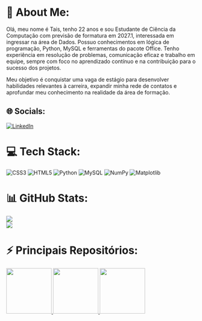 # 💫 About Me:
Olá, meu nome é Tais, tenho 22 anos e sou Estudante de Ciência da Computação com previsão de formatura em 2027.1, interessada em ingressar na área de Dados. Possuo conhecimentos em lógica de programação, Python, MySQL e ferramentas do pacote Office. Tenho experiência em resolução de problemas, comunicação eficaz e trabalho em equipe, sempre com foco no aprendizado contínuo e na contribuição para o sucesso dos projetos. 

Meu objetivo é conquistar uma vaga de estágio para desenvolver habilidades relevantes à carreira, expandir minha rede de contatos e aprofundar meu conhecimento na realidade da área de formação.


## 🌐 Socials:
[![LinkedIn](https://img.shields.io/badge/LinkedIn-%230077B5.svg?logo=linkedin&logoColor=white)](https://linkedin.com/in/moreira-tais) 

# 💻 Tech Stack:
![CSS3](https://img.shields.io/badge/css3-%231572B6.svg?style=for-the-badge&logo=css3&logoColor=white) ![HTML5](https://img.shields.io/badge/html5-%23E34F26.svg?style=for-the-badge&logo=html5&logoColor=white) ![Python](https://img.shields.io/badge/python-3670A0?style=for-the-badge&logo=python&logoColor=ffdd54) ![MySQL](https://img.shields.io/badge/mysql-4479A1.svg?style=for-the-badge&logo=mysql&logoColor=white) ![NumPy](https://img.shields.io/badge/numpy-%23013243.svg?style=for-the-badge&logo=numpy&logoColor=white) ![Matplotlib](https://img.shields.io/badge/Matplotlib-%23ffffff.svg?style=for-the-badge&logo=Matplotlib&logoColor=black)
# 📊 GitHub Stats:
![](https://github-readme-streak-stats.herokuapp.com/?user=taismoreira2023&theme=dark&hide_border=true)<br/>
![](https://github-readme-stats.vercel.app/api/top-langs/?username=taismoreira2023&theme=dark&hide_border=true&include_all_commits=true&count_private=false&layout=compact)

# ⚡ Principais Repositórios:
<a href="https://github.com/taismoreira2023/projetos_data_science">
  <img height="120em" src="https://github-readme-stats.vercel.app/api/pin/?username=taismoreira2023&repo=projetos_data_science&theme=dark" />
</a>

<a href="https://github.com/taismoreira2023/logicaDeProgramacao">
  <img height="120em" src="https://github-readme-stats.vercel.app/api/pin/?username=taismoreira2023&repo=logicaDeProgramacao&theme=dark" />
</a>


<a href="https://github.com/taismoreira2023/engenharia-de-dados.git">
  <img height="120em" src="https://github-readme-stats.vercel.app/api/pin/?username=taismoreira2023&repo=engenharia-de-dados&theme=dark" />
</a>


